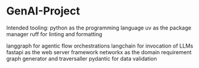 # GenAI-Project

Intended tooling:
python as the programming language
uv as the package manager
ruff for linting and formatting

langgraph for agentic flow orchestrations
langchain for invocation of LLMs
fastapi as the web server framework
networkx as the domain requirement graph generator and traversaller
pydantic for data validation
